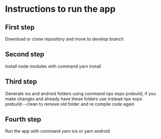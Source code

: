 # Instructions to run the app

## First step

Download or clone repository and move to develop branch

## Second step

Install node modules with command yarn install

## Third step

Generate ios and android folders using command npx expo prebuild, if you make changes and already have these folders use instead npx expo prebuild --clean to remove old folder and re compile code again

## Fourth step

Run the app with command yarn ios or yarn android
